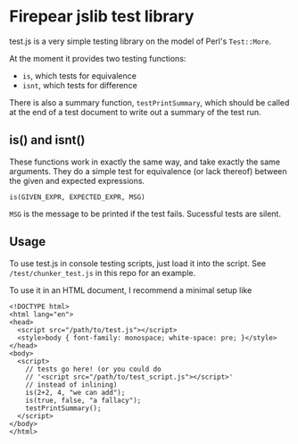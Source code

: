 Firepear jslib test library
===========================

test.js is a very simple testing library on the model of Perl's
`Test::More`.

At the moment it provides two testing functions:

* `is`, which tests for equivalence
* `isnt`, which tests for difference

There is also a summary function, `testPrintSummary`, which should be
called at the end of a test document to write out a summary of the
test run.

is() and isnt()
---------------

These functions work in exactly the same way, and take exactly the
same arguments. They do a simple test for equivalence (or lack
thereof) between the given and expected expressions.

```is(GIVEN_EXPR, EXPECTED_EXPR, MSG)```

`MSG` is the message to be printed if the test fails. Sucessful tests
are silent.


Usage
-----

To use test.js in console testing scripts, just load it into the
script. See `/test/chunker_test.js` in this repo for an example.

To use it in an HTML document, I recommend a minimal setup like

```
<!DOCTYPE html>
<html lang="en">
<head>
  <script src="/path/to/test.js"></script>
  <style>body { font-family: monospace; white-space: pre; }</style>
</head>
<body>
  <script>
    // tests go here! (or you could do
    // '<script src="/path/to/test_script.js"></script>'
    // instead of inlining)
    is(2+2, 4, "we can add");
    is(true, false, "a fallacy");
    testPrintSummary();
  </script>
</body>
</html>
```
